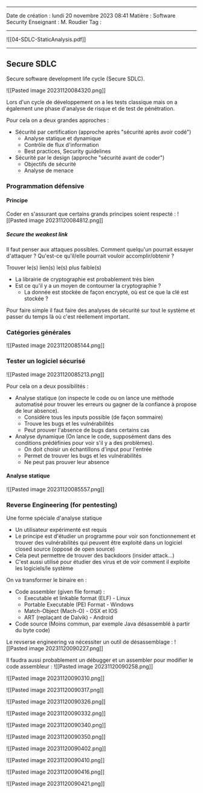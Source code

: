 
---

 Date de création : lundi 20 novembre 2023 08:41
 Matière : Software Security
 Enseignant : M. Roudier
 Tag :

---

![[04-SDLC-StaticAnalysis.pdf]]

---
## Secure SDLC

 Secure software development life cycle (Secure SDLC).
 
![[Pasted image 20231120084320.png]]

Lors d'un cycle de développement on a les tests classique mais on a également une phase d'analyse de risque et de test de pénétration.

Pour cela on a deux grandes approches :
- Sécurité par certification (approche après "sécurité après avoir codé")
	- Analyse statique et dynamique
	- Contrôle de flux d'information
	- Best practices, Security guidelines
- Sécurité par le design (approche "sécurité avant de coder")
	- Objectifs de sécurité
	- Analyse de menace


### Programmation défensive

#### Principe

Coder en s'assurant que certains grands principes soient respecté :
![[Pasted image 20231120084812.png]]

##### Secure the weakest link

Il faut penser aux attaques possibles.
Comment quelqu'un pourrait essayer d'attaquer ?
Qu'est-ce qu'il/elle pourrait vouloir accomplir/obtenir ?

Trouver le(s) lien(s) le(s) plus faible(s)
- La librairie de cryptographie est probablement très bien
- Est ce qu'il y a un moyen de contourner la cryptographie ?
	- La donnée est stockée de façon encrypté, où est ce que la clé est stockée ?

Pour faire simple il faut faire des analyses de sécurité sur tout le système et passer du temps là où c'est réellement important.

### Catégories générales 

![[Pasted image 20231120085144.png]]

### Tester un logiciel sécurisé

![[Pasted image 20231120085213.png]]

Pour cela on a deux possibilités :
- Analyse statique (on inspecte le code ou on lance une méthode automatisé pour trouver les erreurs ou gagner de la confiance à propose de leur absence).
	- Considère tous les inputs possible (de façon sommaire)
	- Trouve les bugs et les vulnérabilités
	- Peut prouver l'absence de bugs dans certains cas
- Analyse dynamique (On lance le code, supposément dans des conditions prédéfinies pour voir s'il y a des problèmes).
	- On doit choisir un échantillons d'input pour l'entrée
	- Permet de trouver les bugs et les vulnérabilités
	- Ne peut pas prouver leur absence

#### Analyse statique

![[Pasted image 20231120085557.png]]

### Reverse Engineering (for pentesting)

Une forme spéciale d'analyse statique
- Un utilisateur expérimenté est requis
- Le principe est d'étudier un programme pour voir son fonctionnement et trouver des vulnérabilités qui peuvent être exploité dans un logiciel closed source (opposé de open source)
- Cela peut permettre de trouver des backdoors (insider attack...)
- C'est aussi utilisé pour étudier des virus et de voir comment il exploite les logiciels/le système

On va transformer le binaire en :
- Code assembler (given file format) :
	- Executable et linkable format (ELF) - Linux
	- Portable Executable (PE) Format - Windows
	- Match-Object (Mach-O) - OSX et IOS
	- ART (replaçant de Dalvik) - Android
- Code source (Moins commun, par exemple Java désassemblé à partir du byte code)

Le revserse engineering va nécessiter un outil de désassemblage :
![[Pasted image 20231120090227.png]]

Il faudra aussi probablement un débugger et un assembler pour modifier le code assembleur :
![[Pasted image 20231120090258.png]]

![[Pasted image 20231120090310.png]]

![[Pasted image 20231120090317.png]]

![[Pasted image 20231120090326.png]]

![[Pasted image 20231120090332.png]]

![[Pasted image 20231120090340.png]]

![[Pasted image 20231120090350.png]]

![[Pasted image 20231120090402.png]]

![[Pasted image 20231120090410.png]]

![[Pasted image 20231120090416.png]]

![[Pasted image 20231120090421.png]]